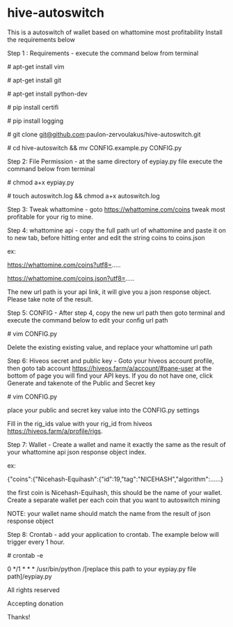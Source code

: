 # hive-autoswitch

This is a autoswitch of wallet based on whattomine most profitability
Install the requirements below

Step 1 : Requirements - execute the command below from terminal

\# apt-get install vim

\# apt-get install git

\# apt-get install python-dev

\# pip install certifi

\# pip install logging

\# git clone git@github.com:paulon-zervoulakus/hive-autoswitch.git

\# cd hive-autoswitch && mv CONFIG.example.py CONFIG.py

Step 2: File Permission - at the same directory of eypiay.py file execute the command below from terminal

\# chmod a+x eypiay.py

\# touch autoswitch.log && chmod a+x autoswitch.log

Step 3: Tweak whattomine - goto https://whattomine.com/coins tweak most profitable for your rig to mine. 

Step 4: whattomine api - copy the full path url of whattomine and paste it on to new tab, before hitting enter and edit the string coins to coins.json

ex: 

  https://whattomine.com/coins?utf8=.....
  
  https://whattomine.com/coins.json?utf8=.....

The new url path is your api link, it will give you a json response object. Please take note of the result.

Step 5: CONFIG - After step 4, copy the new url path then goto terminal and execute the command below to edit your config url path

\# vim CONFIG.py

Delete the existing existing value, and replace your whattomine url path 

Step 6: Hiveos secret and public key - Goto your hiveos account profile, then goto tab account https://hiveos.farm/a/account/#pane-user at the bottom of page you will find your API keys. If you do not have one, click Generate and takenote of the Public and Secret key

\# vim CONFIG.py

place your public and secret key value into the CONFIG.py settings

Fill in the rig_ids value with your rig_id from hiveos https://hiveos.farm/a/profile/rigs. 

Step 7: Wallet - Create a wallet and name it exactly the same as the result of your whattomine api json response object index.

ex: 

  {"coins":{"Nicehash-Equihash":{"id":19,"tag":"NICEHASH","algorithm":......}
  
the first coin is Nicehash-Equihash, this should be the name of your wallet. Create a separate wallet per each coin that you want to autoswitch mining

NOTE: your wallet name should match the name from the result of json response object

Step 8: Crontab - add your application to crontab. The example below will trigger every 1 hour.

\# crontab -e 

0 */1 * * * /usr/bin/python /[replace this path to your eypiay.py file path]/eypiay.py

All rights reserved

Accepting donation

Thanks!
